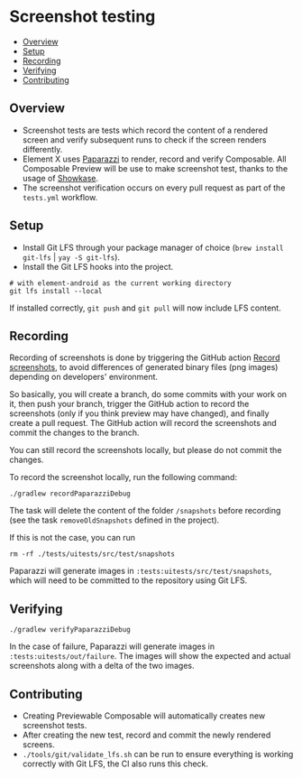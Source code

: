 # Screenshot testing

<!--- TOC -->

* [Overview](#overview)
* [Setup](#setup)
* [Recording](#recording)
* [Verifying](#verifying)
* [Contributing](#contributing)

<!--- END -->

## Overview

- Screenshot tests are tests which record the content of a rendered screen and verify subsequent runs to check if the screen renders differently.
- Element X uses [Paparazzi](https://github.com/cashapp/paparazzi) to render, record and verify Composable. All Composable Preview will be use to make screenshot test, thanks to the usage of [Showkase](https://github.com/airbnb/Showkase).
- The screenshot verification occurs on every pull request as part of the `tests.yml` workflow.

## Setup

- Install Git LFS through your package manager of choice (`brew install git-lfs` | `yay -S git-lfs`).
- Install the Git LFS hooks into the project.

```shell
# with element-android as the current working directory
git lfs install --local
```

If installed correctly, `git push` and `git pull` will now include LFS content.

## Recording

Recording of screenshots is done by triggering the GitHub action [Record screenshots](https://github.com/vector-im/element-x-android/actions/workflows/recordScreenshots.yml), to avoid differences of generated binary files (png images) depending on developers' environment.

So basically, you will create a branch, do some commits with your work on it, then push your branch, trigger the GitHub action to record the screenshots (only if you think preview may have changed), and finally create a pull request. The GitHub action will record the screenshots and commit the changes to the branch.

You can still record the screenshots locally, but please do not commit the changes.

To record the screenshot locally, run the following command:

```shell
./gradlew recordPaparazziDebug
```

The task will delete the content of the folder `/snapshots` before recording (see the task `removeOldSnapshots` defined in the project).

If this is not the case, you can run

```shell
rm -rf ./tests/uitests/src/test/snapshots
```

Paparazzi will generate images in `:tests:uitests/src/test/snapshots`, which will need to be committed to the repository using Git LFS.

## Verifying

```shell
./gradlew verifyPaparazziDebug
```

In the case of failure, Paparazzi will generate images in `:tests:uitests/out/failure`. The images will show the expected and actual screenshots along with a delta of the two images.

## Contributing

- Creating Previewable Composable will automatically creates new screenshot tests.
- After creating the new test, record and commit the newly rendered screens.
- `./tools/git/validate_lfs.sh` can be run to ensure everything is working correctly with Git LFS, the CI also runs this check.
